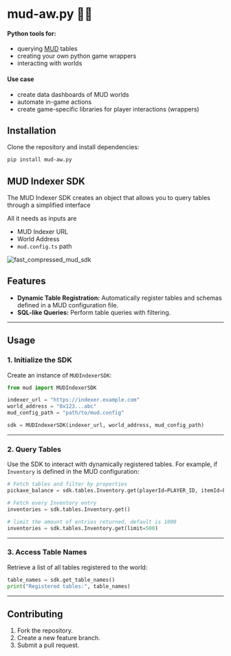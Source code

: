 # mud-aw.py 🧱🐍

#### Python tools for:
 
- querying [MUD](https://mud.dev/) tables
- creating your own python game wrappers
- interacting with worlds

#### Use case

- create data dashboards of MUD worlds
- automate in-game actions
- create game-specific libraries for player interactions (wrappers)

## Installation

Clone the repository and install dependencies:

```bash
pip install mud-aw.py
```


## MUD Indexer SDK

The MUD Indexer SDK creates an object that allows you to query tables through a simplified interface

All it needs as inputs are 

- MUD Indexer URL
- World Address
- `mud.config.ts` path

![fast_compressed_mud_sdk](https://github.com/user-attachments/assets/092bc23b-7253-4f71-a3f8-232d653386a9)

## Features

- **Dynamic Table Registration:** Automatically register tables and schemas defined in a MUD configuration file.
- **SQL-like Queries:** Perform table queries with filtering.


---

## Usage

### 1. Initialize the SDK
Create an instance of `MUDIndexerSDK`:

```python
from mud import MUDIndexerSDK

indexer_url = "https://indexer.example.com"
world_address = "0x123...abc"
mud_config_path = "path/to/mud.config"

sdk = MUDIndexerSDK(indexer_url, world_address, mud_config_path)
```

---

### 2. Query Tables

Use the SDK to interact with dynamically registered tables. For example, if `Inventory` is defined in the MUD configuration:

```python
# Fetch tables and filter by properties
pickaxe_balance = sdk.tables.Inventory.get(playerId=PLAYER_ID, itemId=PICKAXE_ID)

# Fetch every Inventory entry 
inventories = sdk.tables.Inventory.get()

# limit the amount of entries returned, default is 1000
inventories = sdk.tables.Inventory.get(limit=500)
```

---

### 3. Access Table Names

Retrieve a list of all tables registered to the world:

```python
table_names = sdk.get_table_names()
print("Registered tables:", table_names)
```

---

## Contributing

1. Fork the repository.
2. Create a new feature branch.
3. Submit a pull request.


